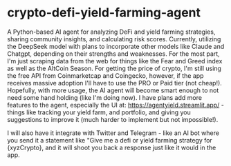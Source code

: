 # crypto-defi-yield-farming-agent
A Python-based AI agent for analyzing DeFi and yield farming strategies, sharing community insights, and calculating risk scores. Currently, utilizing the DeepSeek model with plans to incorporate other models like Claude and Chatgpt, depending on their strengths and weaknesses. For the most part, I'm just scraping data from the web for things like the Fear and Greed index as well as the AltCoin Season. For getting the price of crypto, I'm still using the free API from Coinmarketcap and Coingecko, however, if the app receives massive adoption I'll have to use the PRO or Paid tier (not cheap!). Hopefully, with more usage, the AI agent will become smart enough to not need some hand holding (like I'm doing now). I have plans add more features to the agent, especially the UI at: https://agentyield.streamlit.app/ - things like tracking your yield farm, and portfolio, and giving you suggestions to improve it (much harder to implement but not impossible!).

I will also have it integrate with Twitter and Telegram - like an AI bot where you send it a statement like "Give me a defi or yield farming strategy for {xyzCrypto}, and it will shoot you back a response just like it would in the app. 
